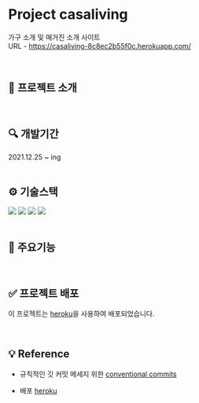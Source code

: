 # Project casaliving

<!-- <p align="center"><img width="250" alt="logo" src="https://github.com/hyooo11/project_fuzimi/assets/98132929/fa69842b-8a41-4c41-bdb3-c4200aca1e83"></p><br> -->

가구 소개 및 매거진 소개 사이트<br>
URL - https://casaliving-8c8ec2b55f0c.herokuapp.com/

<br>

## 💁 프로젝트 소개

<br>

## 🔍 개발기간

2021.12.25 ~ ing<br><br>

## ⚙ 기술스택

<div>
  <img src="https://img.shields.io/badge/HTML5-E34F26?style=for-the-badge&logo=html5&logoColor=white">
  <img src="https://img.shields.io/badge/CSS3-1572B6?style=for-the-badge&logo=css3&logoColor=white">
  <img src="https://img.shields.io/badge/PHP-777BB4?style=for-the-badge&logo=php&logoColor=white">
  <img src="https://img.shields.io/badge/MySQL-00000F?style=for-the-badge&logo=mysql&logoColor=white">

</div><br>

## 📌 주요기능

<br>

## ✅ 프로젝트 배포

이 프로젝트는 [heroku](https://dashboard.heroku.com/)을 사용하여 배포되었습니다.<br>

<br>

## 💡 Reference

- 규칙적인 깃 커밋 메세지 위한 [conventional commits](https://www.conventionalcommits.org/en/v1.0.0/)

- 배포 [heroku](https://dashboard.heroku.com/)
